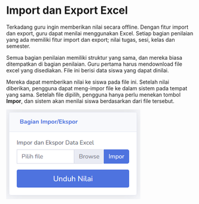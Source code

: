 # Import dan Export Excel
Terkadang guru ingin memberikan nilai secara offline. Dengan fitur import dan export, guru dapat menilai menggunakan Excel. Setiap bagian penilaian yang ada memiliki fitur import dan export; nilai tugas, sesi, kelas dan semester.

Semua bagian penilaian memiliki struktur yang sama, dan mereka biasa ditempatkan di bagian penilaian. Guru pertama harus mendownload file excel yang disediakan. File ini berisi data siswa yang dapat dinilai.

Mereka dapat memberikan nilai ke siswa pada file ini. Setelah nilai diberikan, pengguna dapat meng-impor file ke dalam sistem pada tempat yang sama. Setelah file dipilih, pengguna hanya perlu menekan tombol **Impor**, dan sistem akan menilai siswa berdasarkan dari file tersebut.

![Import Export](_media/import_export.png)